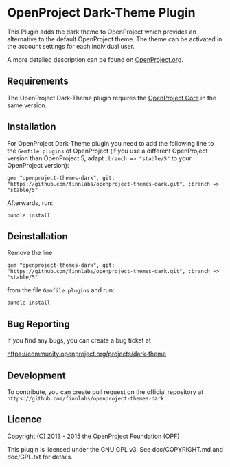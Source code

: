 OpenProject Dark-Theme Plugin
=============================

This Plugin adds the dark theme to OpenProject which provides an alternative to the default OpenProject theme. The theme can be activated in the account settings for each individual user.

A more detailed description can be found on [OpenProject.org](https://community.openproject.org/projects/dark-theme).


Requirements
------------

The OpenProject Dark-Theme plugin requires the [OpenProject Core](https://github.com/opf/openproject/) in the same version.


Installation
------------

For OpenProject Dark-Theme plugin you need to add the following line to the `Gemfile.plugins` of OpenProject (if you use a different OpenProject version than OpenProject 5, adapt `:branch => "stable/5"` to your OpenProject version):

`gem "openproject-themes-dark", git: "https://github.com/finnlabs/openproject-themes-dark.git", :branch => "stable/5"`

Afterwards, run:

`bundle install`


Deinstallation
--------------

Remove the line

`gem "openproject-themes-dark", git: "https://github.com/finnlabs/openproject-themes-dark.git", :branch => "stable/5"`

from the file `Gemfile.plugins` and run:

`bundle install`


Bug Reporting
-------------

If you find any bugs, you can create a bug ticket at

https://community.openproject.org/projects/dark-theme


Development
-----------

To contribute, you can create pull request on the official repository at
`https://github.com/finnlabs/openproject-themes-dark`


Licence
-------

Copyright (C) 2013 - 2015 the OpenProject Foundation (OPF)

This plugin is licensed under the GNU GPL v3. See doc/COPYRIGHT.md and doc/GPL.txt for details.
